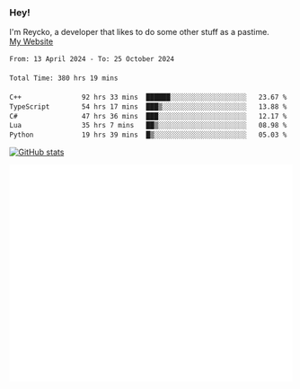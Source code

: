 ### Hey!
I'm Reycko, a developer that likes to do some other stuff as a pastime.  
[My Website](https://reycko.root.sx)

<!--START_SECTION:wakasection-->

```txt
From: 13 April 2024 - To: 25 October 2024

Total Time: 380 hrs 19 mins

C++               92 hrs 33 mins  ██████░░░░░░░░░░░░░░░░░░░   23.67 %
TypeScript        54 hrs 17 mins  ███▒░░░░░░░░░░░░░░░░░░░░░   13.88 %
C#                47 hrs 36 mins  ███░░░░░░░░░░░░░░░░░░░░░░   12.17 %
Lua               35 hrs 7 mins   ██▒░░░░░░░░░░░░░░░░░░░░░░   08.98 %
Python            19 hrs 39 mins  █▒░░░░░░░░░░░░░░░░░░░░░░░   05.03 %
```

<!--END_SECTION:wakasection-->

[![GitHub stats](https://github-readme-stats.vercel.app/api?username=Reycko&show_icons=true&theme=dark&hide_title=true&count_private=true)](https://github.com/anuraghazra/github-readme-stats)

![Metrics](/github-metrics.svg)
